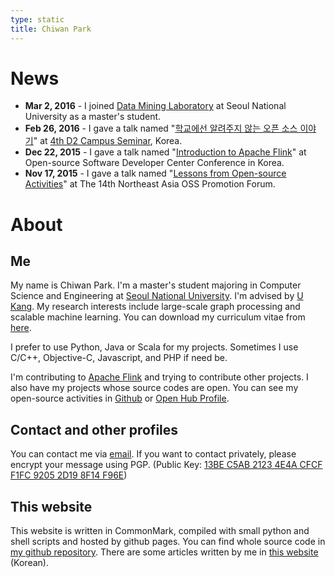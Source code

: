 ```yaml
---
type: static
title: Chiwan Park
---
```


# News

* **Mar 2, 2016** - I joined [Data Mining Laboratory](http://datalab.snu.ac.kr) at Seoul National University as a master's student.
* **Feb 26, 2016** - I gave a talk named "[학교에선 알려주지 않는 오픈 소스 이야기](http://j.mp/d2-campus-seminar-4th-park)" at [4th D2 Campus Seminar](http://d2.naver.com/news/2137145), Korea.
* **Dec 22, 2015** - I gave a talk named "[Introduction to Apache Flink](http://j.mp/ossdevconf-2015-park)" at Open-source Software Developer Center Conference in Korea.
* **Nov 17, 2015** - I gave a talk named "[Lessons from Open-source Activities](http://j.mp/cjkossforum-2015-park)" at The 14th Northeast Asia OSS Promotion Forum.

# About

## Me

My name is Chiwan Park. I'm a master's student majoring in Computer Science and Engineering at [Seoul National University](http://en.snu.ac.kr/). I'm advised by [U Kang](http://datalab.snu.ac.kr/~ukang). My research interests include large-scale graph processing and scalable machine learning. You can download my curriculum vitae from [here](http://j.mp/chiwanpark-cv).

I prefer to use Python, Java or Scala for my projects. Sometimes I use C/C++, Objective-C, Javascript, and PHP if need be.

I'm contributing to [Apache Flink](http://flink.apache.org) and trying to contribute other projects. I also have my projects whose source codes are open. You can see my open-source activities in [Github](https://github.com/chiwanpark) or [Open Hub Profile](https://www.openhub.net/accounts/chiwanpark).

## Contact and other profiles

You can contact me via [email](http://www.google.com/recaptcha/mailhide/d?k=01zdK04x7A3jyfFdz2qu8eLQ==&c=snsdlvUXCQklJ8Ni_YyX6t5Th2n07aWoHpGBpW8JY5k=). If you want to contact privately, please encrypt your message using PGP. (Public Key: [13BE C5AB 2123 4E4A CFCF F1FC 9205 2D19 8F14 F96E](https://keybase.io/chiwanpark/key.asc))

## This website

This website is written in CommonMark, compiled with small python and shell scripts and hosted by github pages. You can find whole source code in [my github repository](http://github.com/chiwanpark/chiwanpark.github.io). There are some articles written by me in [this website](/articles/) (Korean).
